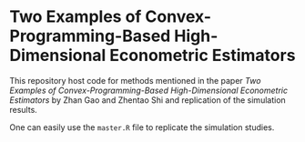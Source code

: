 # Two Examples of Convex-Programming-Based High-Dimensional Econometric Estimators

This repository host code for methods mentioned in the paper *Two Examples of Convex-Programming-Based High-Dimensional Econometric Estimators* by Zhan Gao and Zhentao Shi and replication of the simulation results.

One can easily use the `master.R` file to replicate the simulation studies.
